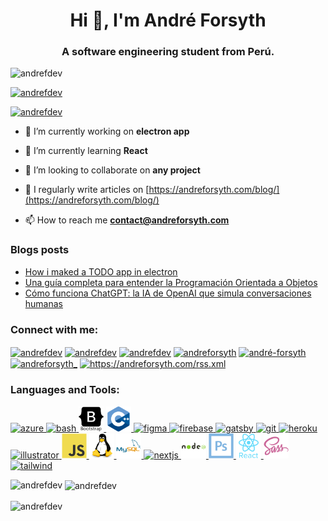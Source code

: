 <h1 align="center">Hi 👋, I'm André Forsyth</h1>
<h3 align="center">A software engineering student from Perú.</h3>

<p align="left"> <img src="https://komarev.com/ghpvc/?username=andrefdev&label=Profile%20views&color=0e75b6&style=flat" alt="andrefdev" /> </p>

<p align="left"> <a href="https://github.com/ryo-ma/github-profile-trophy"><img src="https://github-profile-trophy.vercel.app/?username=andrefdev&theme=radical" alt="andrefdev" /></a> </p>

<p align="left"> <a href="https://twitter.com/andrefdev" target="blank"><img src="https://img.shields.io/twitter/follow/andrefdev?logo=twitter&style=for-the-badge" alt="andrefdev" /></a> </p>

- 🔭 I’m currently working on **electron app**

- 🌱 I’m currently learning **React**

- 👯 I’m looking to collaborate on **any project**

- 📝 I regularly write articles on [https://andreforsyth.com/blog/](https://andreforsyth.com/blog/)

- 📫 How to reach me **contact@andreforsyth.com**

### Blogs posts
<!-- BLOG-POST-LIST:START -->
- [How i maked a TODO app in electron](https://andreforsyth.com/blog/posts/how-i-maked-a-todo-app-in-electron/)
- [Una guía completa para entender la Programación Orientada a Objetos](https://andreforsyth.com/blog/posts/una-guia-completa-para-entender-la-programacion-orientada-a-objetos/)
- [Cómo funciona ChatGPT: la IA de OpenAI que simula conversaciones humanas](https://andreforsyth.com/blog/posts/como-funciona-chat-gpt/)
<!-- BLOG-POST-LIST:END -->

<h3 align="left">Connect with me:</h3>
<p align="left">
<a href="https://codepen.io/andrefdev" target="blank"><img align="center" src="https://raw.githubusercontent.com/rahuldkjain/github-profile-readme-generator/master/src/images/icons/Social/codepen.svg" alt="andrefdev" height="30" width="40" /></a>
<a href="https://dev.to/andrefdev" target="blank"><img align="center" src="https://raw.githubusercontent.com/rahuldkjain/github-profile-readme-generator/master/src/images/icons/Social/devto.svg" alt="andrefdev" height="30" width="40" /></a>
<a href="https://twitter.com/andrefdev" target="blank"><img align="center" src="https://raw.githubusercontent.com/rahuldkjain/github-profile-readme-generator/master/src/images/icons/Social/twitter.svg" alt="andrefdev" height="30" width="40" /></a>
<a href="https://linkedin.com/in/andreforsyth" target="blank"><img align="center" src="https://raw.githubusercontent.com/rahuldkjain/github-profile-readme-generator/master/src/images/icons/Social/linked-in-alt.svg" alt="andreforsyth" height="30" width="40" /></a>
<a href="https://stackoverflow.com/users/andré-forsyth" target="blank"><img align="center" src="https://raw.githubusercontent.com/rahuldkjain/github-profile-readme-generator/master/src/images/icons/Social/stack-overflow.svg" alt="andré-forsyth" height="30" width="40" /></a>
<a href="https://instagram.com/andreforsyth_" target="blank"><img align="center" src="https://raw.githubusercontent.com/rahuldkjain/github-profile-readme-generator/master/src/images/icons/Social/instagram.svg" alt="andreforsyth_" height="30" width="40" /></a>
<a href="/https://andreforsyth.com/rss.xml" target="blank"><img align="center" src="https://raw.githubusercontent.com/rahuldkjain/github-profile-readme-generator/master/src/images/icons/Social/rss.svg" alt="https://andreforsyth.com/rss.xml" height="30" width="40" /></a>
</p>

<h3 align="left">Languages and Tools:</h3>
<p align="left"> <a href="https://azure.microsoft.com/en-in/" target="_blank" rel="noreferrer"> <img src="https://www.vectorlogo.zone/logos/microsoft_azure/microsoft_azure-icon.svg" alt="azure" width="40" height="40"/> </a> <a href="https://www.gnu.org/software/bash/" target="_blank" rel="noreferrer"> <img src="https://www.vectorlogo.zone/logos/gnu_bash/gnu_bash-icon.svg" alt="bash" width="40" height="40"/> </a> <a href="https://getbootstrap.com" target="_blank" rel="noreferrer"> <img src="https://raw.githubusercontent.com/devicons/devicon/master/icons/bootstrap/bootstrap-plain-wordmark.svg" alt="bootstrap" width="40" height="40"/> </a> <a href="https://www.w3schools.com/cpp/" target="_blank" rel="noreferrer"> <img src="https://raw.githubusercontent.com/devicons/devicon/master/icons/cplusplus/cplusplus-original.svg" alt="cplusplus" width="40" height="40"/> </a> <a href="https://www.figma.com/" target="_blank" rel="noreferrer"> <img src="https://www.vectorlogo.zone/logos/figma/figma-icon.svg" alt="figma" width="40" height="40"/> </a> <a href="https://firebase.google.com/" target="_blank" rel="noreferrer"> <img src="https://www.vectorlogo.zone/logos/firebase/firebase-icon.svg" alt="firebase" width="40" height="40"/> </a> <a href="https://www.gatsbyjs.com/" target="_blank" rel="noreferrer"> <img src="https://www.vectorlogo.zone/logos/gatsbyjs/gatsbyjs-icon.svg" alt="gatsby" width="40" height="40"/> </a> <a href="https://git-scm.com/" target="_blank" rel="noreferrer"> <img src="https://www.vectorlogo.zone/logos/git-scm/git-scm-icon.svg" alt="git" width="40" height="40"/> </a> <a href="https://heroku.com" target="_blank" rel="noreferrer"> <img src="https://www.vectorlogo.zone/logos/heroku/heroku-icon.svg" alt="heroku" width="40" height="40"/> </a> <a href="https://www.adobe.com/in/products/illustrator.html" target="_blank" rel="noreferrer"> <img src="https://www.vectorlogo.zone/logos/adobe_illustrator/adobe_illustrator-icon.svg" alt="illustrator" width="40" height="40"/> </a> <a href="https://developer.mozilla.org/en-US/docs/Web/JavaScript" target="_blank" rel="noreferrer"> <img src="https://raw.githubusercontent.com/devicons/devicon/master/icons/javascript/javascript-original.svg" alt="javascript" width="40" height="40"/> </a> <a href="https://www.linux.org/" target="_blank" rel="noreferrer"> <img src="https://raw.githubusercontent.com/devicons/devicon/master/icons/linux/linux-original.svg" alt="linux" width="40" height="40"/> </a> <a href="https://www.mysql.com/" target="_blank" rel="noreferrer"> <img src="https://raw.githubusercontent.com/devicons/devicon/master/icons/mysql/mysql-original-wordmark.svg" alt="mysql" width="40" height="40"/> </a> <a href="https://nextjs.org/" target="_blank" rel="noreferrer"> <img src="https://cdn.worldvectorlogo.com/logos/nextjs-2.svg" alt="nextjs" width="40" height="40"/> </a> <a href="https://nodejs.org" target="_blank" rel="noreferrer"> <img src="https://raw.githubusercontent.com/devicons/devicon/master/icons/nodejs/nodejs-original-wordmark.svg" alt="nodejs" width="40" height="40"/> </a> <a href="https://www.photoshop.com/en" target="_blank" rel="noreferrer"> <img src="https://raw.githubusercontent.com/devicons/devicon/master/icons/photoshop/photoshop-line.svg" alt="photoshop" width="40" height="40"/> </a> <a href="https://reactjs.org/" target="_blank" rel="noreferrer"> <img src="https://raw.githubusercontent.com/devicons/devicon/master/icons/react/react-original-wordmark.svg" alt="react" width="40" height="40"/> </a> <a href="https://sass-lang.com" target="_blank" rel="noreferrer"> <img src="https://raw.githubusercontent.com/devicons/devicon/master/icons/sass/sass-original.svg" alt="sass" width="40" height="40"/> </a> <a href="https://tailwindcss.com/" target="_blank" rel="noreferrer"> <img src="https://www.vectorlogo.zone/logos/tailwindcss/tailwindcss-icon.svg" alt="tailwind" width="40" height="40"/> </a> </p>

<p><img align="left" src="https://github-readme-stats.vercel.app/api/top-langs?username=andrefdev&theme=radical&show_icons=true&locale=en&layout=compact" alt="andrefdev" /></p>

<p>&nbsp;<img align="center" src="https://github-readme-stats.vercel.app/api?username=andrefdev&theme=radical&show_icons=true&locale=en" alt="andrefdev" /></p>

<p><img align="center" src="https://github-readme-streak-stats.herokuapp.com/?user=andrefdev&theme=radical" alt="andrefdev" /></p>
